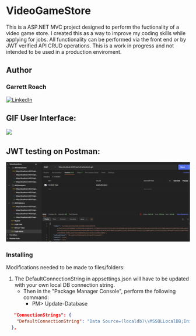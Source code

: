 # VideoGameStore

<a name="readme-top"></a>

This is a ASP.NET MVC project designed to perform the fuctionality of a video game store. I created this as a way to improve my coding skills while applying for jobs. All functionality can be performed via the front end or by JWT verified API CRUD operations. This is a work in progress and not intended to be used in a production enviroment.

## Author
### Garrett Roach 
[![LinkedIn][linkedin-shield]][linkedin-url]


## GIF User Interface:
[![](Readme_Images/VideoGameStoreAnimationv1_1Mar2023.gif)](https://github.com/Groach5000/VideoGameStore)

## JWT testing on Postman:
[![](Readme_Images/JWT_protected_API.PNG)](https://github.com/Groach5000/VideoGameStore)

### Installing
Modifications needed to be made to files/folders:
1. The DefaultConnectionString in appsettings.json will have to be updated with your own local DB connection string.
   - Then in the "Package Manager Console", perform the following command:
     - PM> Update-Database
```json
   "ConnectionStrings": {
    "DefaultConnectionString": "Data Source=(localdb)\\MSSQLLocalDB;Initial Catalog=VideoGameStore-DB;Integrated Security=True"
  }, 
```


[linkedin-shield]: https://img.shields.io/badge/-LinkedIn-black.svg?style=for-the-badge&logo=linkedin&colorB=009
[linkedin-url]: https://www.linkedin.com/in/garrett-roach-indiana/
